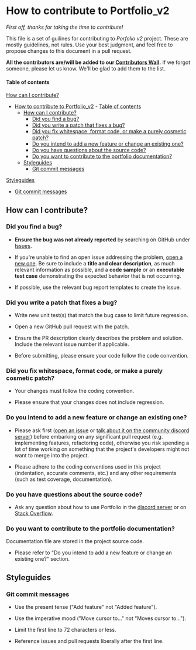 # How to contribute to Portfolio_v2

_First off, thanks for taking the time to contribute!_

This file is a set of guilines for contributing to _Porfolio v2_ project. 
These are mostly guidelines, not rules. Use your best judgment, and feel free to propose changes to this document in a pull request.

**All the contributors are/will be added to our [Contributors Wall](CONTRIBUTORS.md).** If we forgot someone, please let us know. We'll be glad to add them to the list.

#### Table of contents

[How can I contribute?](#how-can-i-contribute)

- [How to contribute to Portfolio_v2](#how-to-contribute-to-portfolio_v2)
      - [Table of contents](#table-of-contents)
  - [How can I contribute?](#how-can-i-contribute)
    - [Did you find a bug?](#did-you-find-a-bug)
    - [Did you write a patch that fixes a bug?](#did-you-write-a-patch-that-fixes-a-bug)
    - [Did you fix whitespace, format code, or make a purely cosmetic patch?](#did-you-fix-whitespace-format-code-or-make-a-purely-cosmetic-patch)
    - [Do you intend to add a new feature or change an existing one?](#do-you-intend-to-add-a-new-feature-or-change-an-existing-one)
    - [Do you have questions about the source code?](#do-you-have-questions-about-the-source-code)
    - [Do you want to contribute to the portfolio documentation?](#do-you-want-to-contribute-to-the-portfolio-documentation)
  - [Styleguides](#styleguides)
    - [Git commit messages](#git-commit-messages)

[Styleguides](#styleguides)
- [Git commit messages](#git-commit-messages)

## How can I contribute?

### Did you find a bug?

- **Ensure the bug was not already reported** by searching on GitHub under [Issues][issues].

- If you're unable to find an open issue addressing the problem, [open a new one](https://github.com/Grezor/Portfolio_v2/issues/new). Be sure to include a **title and clear description**, as much relevant information as possible, and a **code sample** or an **executable test case** demonstrating the expected behavior that is not occurring.

- If possible, use the relevant bug report templates to create the issue.

### Did you write a patch that fixes a bug?

- Write new unit test(s) that match the bug case to limit future regression.

- Open a new GitHub pull request with the patch.

- Ensure the PR description clearly describes the problem and solution. Include the relevant issue number if applicable.

- Before submitting, please ensure your code follow the code convention.

### Did you fix whitespace, format code, or make a purely cosmetic patch?

- Your changes must follow the coding convention.

- Please ensure that your changes does not include regression.

### Do you intend to add a new feature or change an existing one?

- Please ask first ([open an issue][issues] or [talk about it on the community discord server][discord]) before embarking on any significant pull request (e.g. implementing features, refactoring code), otherwise you risk spending a lot of time working on something that the project's developers might not want to merge into the project.

- Please adhere to the coding conventions used in this project (indentation, accurate comments, etc.) and any other requirements (such as test coverage, documentation).

### Do you have questions about the source code?

- Ask any question about how to use Portfolio in the [discord server][discord] or on [Stack Overflow](https://stackoverflow.com).

### Do you want to contribute to the portfolio documentation?

Documentation file are stored in the project source code.

- Please refer to "Do you intend to add a new feature or change an existing one?" section.

## Styleguides

### Git commit messages

- Use the present tense ("Add feature" not "Added feature").

- Use the imperative mood ("Move cursor to..." not "Moves cursor to...").

- Limit the first line to 72 characters or less.

- Reference issues and pull requests liberally after the first line.

[issues]: https://github.com/Grezor/Portfolio_v2/issues
[discord]: https://discord.gg/VkcGCvXM4S